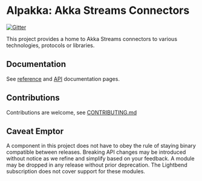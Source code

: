 Alpakka: Akka Streams Connectors
================================

[![Gitter](https://badges.gitter.im/Join%20Chat.svg)](https://gitter.im/akka/akka?utm_source=badge&utm_medium=badge&utm_campaign=pr-badge&utm_content=badge)

This project provides a home to Akka Streams connectors to various technologies, protocols or libraries.

Documentation
-------------

See [reference](http://developer.lightbend.com/docs/alpakka/0.1/) and [API](http://developer.lightbend.com/docs/api/alpakka/0.1/akka/stream/alpakka/index.html) documentation pages.

Contributions
-------------

Contributions are welcome, see [CONTRIBUTING.md](https://github.com/akka/alpakka/blob/master/CONTRIBUTING.md)

Caveat Emptor
-------------

A component in this project does not have to obey the rule of staying binary compatible between releases. Breaking API changes may be introduced without notice as we refine and simplify based on your feedback. A module may be dropped in any release without prior deprecation. The Lightbend subscription does not cover support for these modules.
